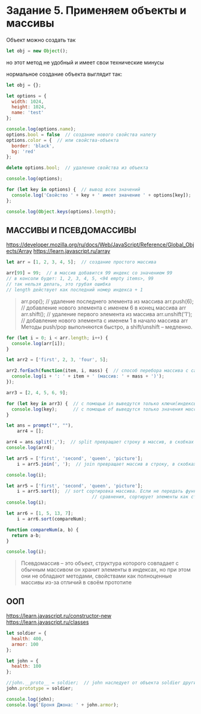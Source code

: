 # Задание 5. Применяем объекты и массивы

Объект можно создать так
```javascript
let obj = new Object();  
```
но этот метод не удобный и имеет свои технические минусы

нормальное создание объекта выглядит так:
```javascript
let obj = {};

let options = {
  width: 1024,
  height: 1024,
  name: 'test'
};

console.log(options.name);
options.bool = false  // создание нового свойства налету
options.color = {  // или свойства-объекта
  border: 'black',
  bg: 'red'
};

delete options.bool;  // удаление свойства из объекта

console.log(options);

for (let key in options) {  // вывод всех значений
  console.log('Свойство ' + key + ' имеет значение ' + options[key]);
};

console.log(Object.keys(options).length);
```

## МАССИВЫ И ПСЕВДОМАССИВЫ
https://developer.mozilla.org/ru/docs/Web/JavaScript/Reference/Global_Objects/Array
https://learn.javascript.ru/array

```javascript
let arr = [1, 2, 3, 4, 5];  // создание простого массива

arr[99] = 99;  // в массив добавится 99 индекс со значением 99
// в консоли будет: 1, 2, 3, 4, 5, <94 empty items>, 99 
// так нельзя делать, это грубая ошибка
// length действует как последний номер индекса + 1
```

> arr.pop();  // удаление последнего элемента из массива
> arr.push(6);  // добавление нового элемента с именем 6 в конец массива arr
> arr.shift();  // удаление первого элемента из массива
> arr.unshift('1');  // добавление нового элемента с именем 1 в начало массива arr
> Методы push/pop выполняются быстро, а shift/unshift – медленно.

```javascript
for (let i = 0; i < arr.length; i++) {
  console.log(arr[i]);
}

let arr2 = ['first', 2, 3, 'four', 5];

arr2.forEach(function(item, i, mass) {  // способ перебора массива с callback функцией
  console.log(i + ': ' + item + ' (массив: ' + mass + ')');
});

arr3 = [2, 4, 5, 6, 9];

for (let key in arr3) {  // с помощью in выведутся только ключи(индексы) массива
  console.log(key);      // с помощью of выведутся только значения массива
}

let ans = prompt("", ""),
    arr4 = [];

arr4 = ans.split(',');  // split превращает строку в массив, в скобках разделитель
console.log(arr4);

let arr5 = ['first', 'second', 'queen', 'picture'];
    i = arr5.join(', ');  // join превращает массив в строку, в скобках разделитель

console.log(i);

let arr5 = ['first', 'second', 'queen', 'picture'];
    i = arr5.sort();  // sort сортировка массива. Если не передать функцию
                                // сравнения, сортирует элементы как строки
console.log(i);

let arr6 = [1, 5, 13, 7];
    i = arr6.sort(compareNum);

function compareNum(a, b) {
  return a-b;
}

console.log(i);
```

> Псевдомассив – это объект, структура которого совпадает с обычным массивом 
> он хранит элементы в индексах, но при этом они не обладают методами,
> свойствами как полноценные массивы из-за отличий в своём прототипе

## ООП
https://learn.javascript.ru/constructor-new
https://learn.javascript.ru/classes

```javascript
let soldier = {
  health: 400,
  armor: 100
};

let john = {
  health: 100
};

//john.__proto__ = soldier;  // john наследует от объекта soldier другие свойства
john.prototype = soldier;

console.log(john);
console.log('Броня Джона: ' + john.armor);
```

